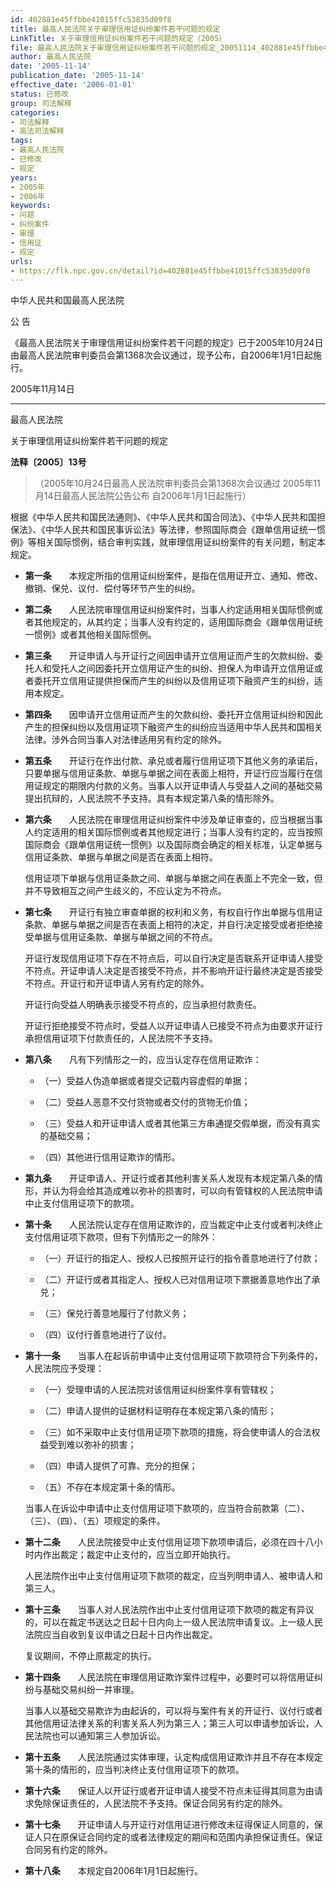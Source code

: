 ```yaml
---
id: 402881e45ffbbe41015ffc53835d09f8
title: 最高人民法院关于审理信用证纠纷案件若干问题的规定
LinkTitle: 关于审理信用证纠纷案件若干问题的规定（2005）
file: 最高人民法院关于审理信用证纠纷案件若干问题的规定_20051114_402881e45ffbbe41015ffc53835d09f8.docx
author: 最高人民法院
date: '2005-11-14'
publication_date: '2005-11-14'
effective_date: '2006-01-01'
status: 已修改
group: 司法解释
categories:
- 司法解释
- 高法司法解释
tags:
- 最高人民法院
- 已修改
- 规定
years:
- 2005年
- 2006年
keywords:
- 问题
- 纠纷案件
- 审理
- 信用证
- 规定
urls:
- https://flk.npc.gov.cn/detail?id=402881e45ffbbe41015ffc53835d09f8
---
```


中华人民共和国最高人民法院

公 告

《最高人民法院关于审理信用证纠纷案件若干问题的规定》已于2005年10月24日由最高人民法院审判委员会第1368次会议通过，现予公布，自2006年1月1日起施行。

2005年11月14日

---

最高人民法院

关于审理信用证纠纷案件若干问题的规定

**法释〔2005〕13号**

> （2005年10月24日最高人民法院审判委员会第1368次会议通过 2005年11月14日最高人民法院公告公布 自2006年1月1日起施行）

根据《中华人民共和国民法通则》、《中华人民共和国合同法》、《中华人民共和国担保法》、《中华人民共和国民事诉讼法》等法律，参照国际商会《跟单信用证统一惯例》等相关国际惯例，结合审判实践，就审理信用证纠纷案件的有关问题，制定本规定。

- **第一条**　　本规定所指的信用证纠纷案件，是指在信用证开立、通知、修改、撤销、保兑、议付、偿付等环节产生的纠纷。

- **第二条**　　人民法院审理信用证纠纷案件时，当事人约定适用相关国际惯例或者其他规定的，从其约定；当事人没有约定的，适用国际商会《跟单信用证统一惯例》或者其他相关国际惯例。

- **第三条**　　开证申请人与开证行之间因申请开立信用证而产生的欠款纠纷、委托人和受托人之间因委托开立信用证产生的纠纷、担保人为申请开立信用证或者委托开立信用证提供担保而产生的纠纷以及信用证项下融资产生的纠纷，适用本规定。

- **第四条**　　因申请开立信用证而产生的欠款纠纷、委托开立信用证纠纷和因此产生的担保纠纷以及信用证项下融资产生的纠纷应当适用中华人民共和国相关法律。涉外合同当事人对法律适用另有约定的除外。

- **第五条**　　开证行在作出付款、承兑或者履行信用证项下其他义务的承诺后，只要单据与信用证条款、单据与单据之间在表面上相符，开证行应当履行在信用证规定的期限内付款的义务。当事人以开证申请人与受益人之间的基础交易提出抗辩的，人民法院不予支持。具有本规定第八条的情形除外。

- **第六条**　　人民法院在审理信用证纠纷案件中涉及单证审查的，应当根据当事人约定适用的相关国际惯例或者其他规定进行；当事人没有约定的，应当按照国际商会《跟单信用证统一惯例》以及国际商会确定的相关标准，认定单据与信用证条款、单据与单据之间是否在表面上相符。

  信用证项下单据与信用证条款之间、单据与单据之间在表面上不完全一致，但并不导致相互之间产生歧义的，不应认定为不符点。

- **第七条**　　开证行有独立审查单据的权利和义务，有权自行作出单据与信用证条款、单据与单据之间是否在表面上相符的决定，并自行决定接受或者拒绝接受单据与信用证条款、单据与单据之间的不符点。

  开证行发现信用证项下存在不符点后，可以自行决定是否联系开证申请人接受不符点。开证申请人决定是否接受不符点，并不影响开证行最终决定是否接受不符点。开证行和开证申请人另有约定的除外。

  开证行向受益人明确表示接受不符点的，应当承担付款责任。

  开证行拒绝接受不符点时，受益人以开证申请人已接受不符点为由要求开证行承担信用证项下付款责任的，人民法院不予支持。

- **第八条**　　凡有下列情形之一的，应当认定存在信用证欺诈：

  - （一）受益人伪造单据或者提交记载内容虚假的单据；

  - （二）受益人恶意不交付货物或者交付的货物无价值；

  - （三）受益人和开证申请人或者其他第三方串通提交假单据，而没有真实的基础交易；

  - （四）其他进行信用证欺诈的情形。

- **第九条**　　开证申请人、开证行或者其他利害关系人发现有本规定第八条的情形，并认为将会给其造成难以弥补的损害时，可以向有管辖权的人民法院申请中止支付信用证项下的款项。

- **第十条**　　人民法院认定存在信用证欺诈的，应当裁定中止支付或者判决终止支付信用证项下款项，但有下列情形之一的除外：

  - （一）开证行的指定人、授权人已按照开证行的指令善意地进行了付款；

  - （二）开证行或者其指定人、授权人已对信用证项下票据善意地作出了承兑；

  - （三）保兑行善意地履行了付款义务；

  - （四）议付行善意地进行了议付。

- **第十一条**　　当事人在起诉前申请中止支付信用证项下款项符合下列条件的，人民法院应予受理：

  - （一）受理申请的人民法院对该信用证纠纷案件享有管辖权；

  - （二）申请人提供的证据材料证明存在本规定第八条的情形；

  - （三）如不采取中止支付信用证项下款项的措施，将会使申请人的合法权益受到难以弥补的损害；

  - （四）申请人提供了可靠、充分的担保；

  - （五）不存在本规定第十条的情形。

  当事人在诉讼中申请中止支付信用证项下款项的，应当符合前款第（二）、（三）、（四）、（五）项规定的条件。

- **第十二条**　　人民法院接受中止支付信用证项下款项申请后，必须在四十八小时内作出裁定；裁定中止支付的，应当立即开始执行。

  人民法院作出中止支付信用证项下款项的裁定，应当列明申请人、被申请人和第三人。

- **第十三条**　　当事人对人民法院作出中止支付信用证项下款项的裁定有异议的，可以在裁定书送达之日起十日内向上一级人民法院申请复议。上一级人民法院应当自收到复议申请之日起十日内作出裁定。

  复议期间，不停止原裁定的执行。

- **第十四条**　　人民法院在审理信用证欺诈案件过程中，必要时可以将信用证纠纷与基础交易纠纷一并审理。

  当事人以基础交易欺诈为由起诉的，可以将与案件有关的开证行、议付行或者其他信用证法律关系的利害关系人列为第三人；第三人可以申请参加诉讼，人民法院也可以通知第三人参加诉讼。

- **第十五条**　　人民法院通过实体审理，认定构成信用证欺诈并且不存在本规定第十条的情形的，应当判决终止支付信用证项下的款项。

- **第十六条**　　保证人以开证行或者开证申请人接受不符点未征得其同意为由请求免除保证责任的，人民法院不予支持。保证合同另有约定的除外。

- **第十七条**　　开证申请人与开证行对信用证进行修改未征得保证人同意的，保证人只在原保证合同约定的或者法律规定的期间和范围内承担保证责任。保证合同另有约定的除外。

- **第十八条**　　本规定自2006年1月1日起施行。
